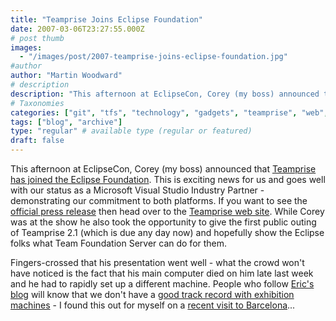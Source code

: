 ```yaml
---
title: "Teamprise Joins Eclipse Foundation"
date: 2007-03-06T23:27:55.000Z
# post thumb
images:
  - "/images/post/2007-teamprise-joins-eclipse-foundation.jpg"
#author
author: "Martin Woodward"
# description
description: "This afternoon at EclipseCon, Corey (my boss) announced that Teamprise has joined the Eclipse Foundation."
# Taxonomies
categories: ["git", "tfs", "technology", "gadgets", "teamprise", "web", "personal"]
tags: ["blog", "archive"]
type: "regular" # available type (regular or featured)
draft: false
---
```

This afternoon at EclipseCon, Corey (my boss) announced that [Teamprise has joined the Eclipse Foundation](http://www.teamprise.com/news/2007/03/teamprise_joins_eclipse_foundation.html).  This is exciting news for us and goes well with our status as a Microsoft Visual Studio Industry Partner - demonstrating our commitment to both platforms.  If you want to see the [official press release](http://www.teamprise.com/news/2007/03/teamprise_joins_eclipse_foundation.html) then head over to the [Teamprise web site](http://www.teamprise.com/news/2007/03/teamprise_joins_eclipse_foundation.html).  While Corey was at the show he also took the opportunity to give the first public outing of Teamprise 2.1 (which is due any day now) and hopefully show the Eclipse folks what Team Foundation Server can do for them.   

Fingers-crossed that his presentation went well - what the crowd won't have noticed is the fact that his main computer died on him late last week and he had to rapidly set up a different machine.  People who follow [Eric's blog](http://www.ericsink.com/) will know that we don't have a [good track record with exhibition machines](http://www.ericsink.com/entries/tech_06jun2005.html) - I found this out for myself on a [recent visit to Barcelona](http://www.woodwardweb.com/personal/000300.html)...